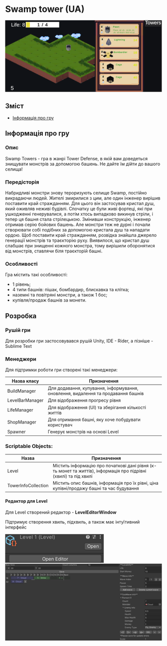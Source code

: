 # Swamp tower (UA)

![](static/images/game.png)

## Зміст

- [Інформація про гру](#інформація-про-гру)


## Інформація про гру

### Опис

Swamp Towers - гра в жанрі Tower Defense, в якій вам доведеться знищувати монстрів за допомогою башень. Не дайте їм дійти до вашого селища!


### Передісторія

Набридливі монстри знову тероризують селище Swamp, постійно викрадаючи людей. Жителі змирилися з цим, але один інженер вирішив поставити край стражданням. Для цього він застосував кристал душ, який оживляв неживі будівлі. Спочатку це були живі фортеці, які при ушкодженні генерувалися, а потім хтось випадково викинув стріли, і тепер ця башня стала стрілецькою. Змінивши конструкцію, інженер отримав серію бойових башень. Але монстри теж не дурні і почали створювати собі подібних за допомогою кристала душ та нападати ордою. Щоб поставити край стражданням, розвідка знайшла джерело генерації монстрів та траєкторію руху. Виявилося, що кристал душ слабшає при знищенні кожного монстра, тому вирішили оборонятися від монстрів, ставлячи біля траєкторій башні.

### Особливості
Гра містить такі особливості:
- 1 рівень;
- 4 типи башнів: пішак, бомбардир, блискавка та клітка;
- наземні та повітряні монстри, а також 1 бос;
- купівля/продаж башнів за монети.

## Розробка

### Рушій гри
Для розробки гри застосовувався рушій Unity, IDE - Rider, а пізніше - Sublime Text

### Менеджери
Для підтримки роботи гри створені такі менеджери:

|Назва класу|Призначення|
|-|-|
|BuildManager|Для додавання, купування, інформування, оновлення, видалення та продавання башнів|
|LevelBarManager|Для відображення прогресу рівня|
|LifeManager|Для відображення (UI) та зберігання кількості життів|
|ShopManager|Для отримання башні, яку хоче побудувати користувач|
|Spawner|Генерує монстрів на основі Level|

### Scriptable Objects:
|Назва|Призначення|
|-|-|
|Level|Містить інформацію про початкові дані рівня (к-ть монет та життів), інформація про підрівні (хвилі) та під хвилі|
|TowerInfoCollection|Містить опис башнів, інформація про їх рівні, ціна купівні/продажу башні та час будування|

#### Редактор для Level
Для Level створений редактор - **LevelEditorWindow**

Підтримує створення хвиль, підхвиль, а також має інтуїтивний інтерфейс

![](static/images/level-inspector.png)
![](static/images/level-editor-window.png)

